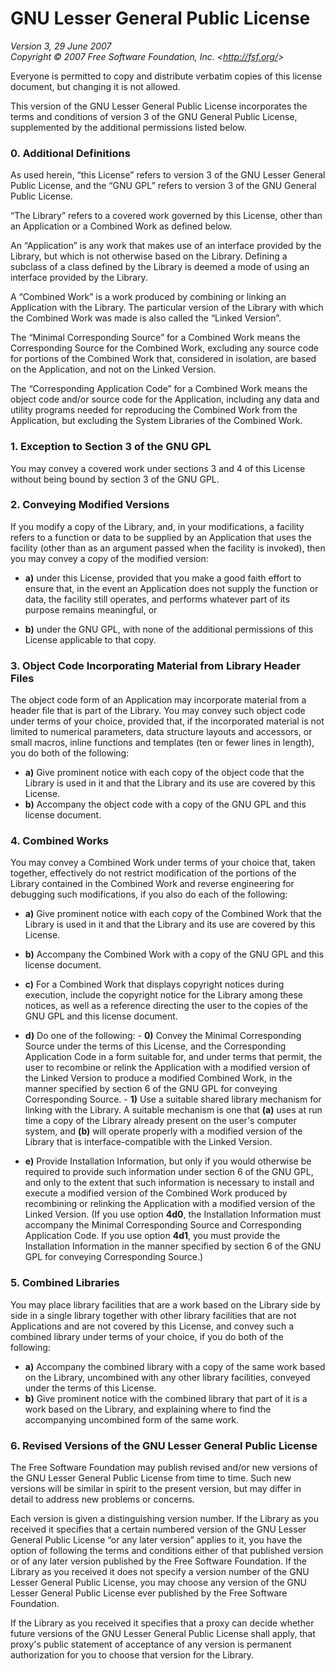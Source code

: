 # GNU Lesser General Public License

_Version 3, 29 June 2007_  
_Copyright © 2007 Free Software Foundation, Inc. &lt;<http://fsf.org/>&gt;_

Everyone is permitted to copy and distribute verbatim copies of this license document, but changing
it is not allowed.

This version of the GNU Lesser General Public License incorporates the terms and conditions of
version 3 of the GNU General Public License, supplemented by the additional permissions listed
below.

### 0. Additional Definitions

As used herein, “this License” refers to version 3 of the GNU Lesser General Public License, and the
“GNU GPL” refers to version 3 of the GNU General Public License.

“The Library” refers to a covered work governed by this License, other than an Application or a
Combined Work as defined below.

An “Application” is any work that makes use of an interface provided by the Library, but which is
not otherwise based on the Library. Defining a subclass of a class defined by the Library is deemed
a mode of using an interface provided by the Library.

A “Combined Work” is a work produced by combining or linking an Application with the Library. The
particular version of the Library with which the Combined Work was made is also called the “Linked
Version”.

The “Minimal Corresponding Source” for a Combined Work means the Corresponding Source for the
Combined Work, excluding any source code for portions of the Combined Work that, considered in
isolation, are based on the Application, and not on the Linked Version.

The “Corresponding Application Code” for a Combined Work means the object code and/or source code
for the Application, including any data and utility programs needed for reproducing the Combined
Work from the Application, but excluding the System Libraries of the Combined Work.

### 1. Exception to Section 3 of the GNU GPL

You may convey a covered work under sections 3 and 4 of this License without being bound by section
3 of the GNU GPL.

### 2. Conveying Modified Versions

If you modify a copy of the Library, and, in your modifications, a facility refers to a function or
data to be supplied by an Application that uses the facility (other than as an argument passed when
the facility is invoked), then you may convey a copy of the modified version:

- **a)** under this License, provided that you make a good faith effort to ensure that, in the event
  an Application does not supply the function or data, the facility still operates, and performs
  whatever part of its purpose remains meaningful, or

- **b)** under the GNU GPL, with none of the additional permissions of this License applicable to
  that copy.

### 3. Object Code Incorporating Material from Library Header Files

The object code form of an Application may incorporate material from a header file that is part of
the Library. You may convey such object code under terms of your choice, provided that, if the
incorporated material is not limited to numerical parameters, data structure layouts and accessors,
or small macros, inline functions and templates (ten or fewer lines in length), you do both of the
following:

- **a)** Give prominent notice with each copy of the object code that the Library is used in it and
  that the Library and its use are covered by this License.
- **b)** Accompany the object code with a copy of the GNU GPL and this license document.

### 4. Combined Works

You may convey a Combined Work under terms of your choice that, taken together, effectively do not
restrict modification of the portions of the Library contained in the Combined Work and reverse
engineering for debugging such modifications, if you also do each of the following:

- **a)** Give prominent notice with each copy of the Combined Work that the Library is used in it
  and that the Library and its use are covered by this License.

- **b)** Accompany the Combined Work with a copy of the GNU GPL and this license document.

- **c)** For a Combined Work that displays copyright notices during execution, include the copyright
  notice for the Library among these notices, as well as a reference directing the user to the
  copies of the GNU GPL and this license document.

- **d)** Do one of the following: - **0)** Convey the Minimal Corresponding Source under the terms
  of this License, and the Corresponding Application Code in a form suitable for, and under terms
  that permit, the user to recombine or relink the Application with a modified version of the Linked
  Version to produce a modified Combined Work, in the manner specified by section 6 of the GNU GPL
  for conveying Corresponding Source. - **1)** Use a suitable shared library mechanism for linking
  with the Library. A suitable mechanism is one that **(a)** uses at run time a copy of the Library
  already present on the user's computer system, and **(b)** will operate properly with a modified
  version of the Library that is interface-compatible with the Linked Version.

- **e)** Provide Installation Information, but only if you would otherwise be required to provide
  such information under section 6 of the GNU GPL, and only to the extent that such information is
  necessary to install and execute a modified version of the Combined Work produced by recombining
  or relinking the Application with a modified version of the Linked Version. (If you use option
  **4d0**, the Installation Information must accompany the Minimal Corresponding Source and
  Corresponding Application Code. If you use option **4d1**, you must provide the Installation
  Information in the manner specified by section 6 of the GNU GPL for conveying Corresponding
  Source.)

### 5. Combined Libraries

You may place library facilities that are a work based on the Library side by side in a single
library together with other library facilities that are not Applications and are not covered by this
License, and convey such a combined library under terms of your choice, if you do both of the
following:

- **a)** Accompany the combined library with a copy of the same work based on the Library,
  uncombined with any other library facilities, conveyed under the terms of this License.
- **b)** Give prominent notice with the combined library that part of it is a work based on the
  Library, and explaining where to find the accompanying uncombined form of the same work.

### 6. Revised Versions of the GNU Lesser General Public License

The Free Software Foundation may publish revised and/or new versions of the GNU Lesser General
Public License from time to time. Such new versions will be similar in spirit to the present
version, but may differ in detail to address new problems or concerns.

Each version is given a distinguishing version number. If the Library as you received it specifies
that a certain numbered version of the GNU Lesser General Public License “or any later version”
applies to it, you have the option of following the terms and conditions either of that published
version or of any later version published by the Free Software Foundation. If the Library as you
received it does not specify a version number of the GNU Lesser General Public License, you may
choose any version of the GNU Lesser General Public License ever published by the Free Software
Foundation.

If the Library as you received it specifies that a proxy can decide whether future versions of the
GNU Lesser General Public License shall apply, that proxy's public statement of acceptance of any
version is permanent authorization for you to choose that version for the Library.
